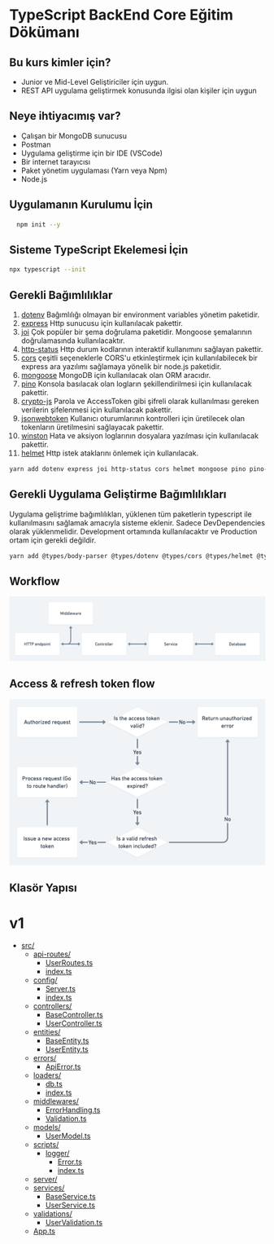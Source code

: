 # TypeScript BackEnd Core Eğitim Dökümanı

## Bu kurs kimler için?

- Junior ve Mid-Level Geliştiriciler için uygun.
- REST API uygulama geliştirmek konusunda ilgisi olan kişiler için uygun

## Neye ihtiyacımış var?

- Çalışan bir MongoDB sunucusu
- Postman
- Uygulama geliştirme için bir IDE (VSCode)
- Bir internet tarayıcısı
- Paket yönetim uygulaması (Yarn veya Npm)
- Node.js

## Uygulamanın Kurulumu İçin

```bash
  npm init --y
```

## Sisteme TypeScript Ekelemesi İçin

```bash
npx typescript --init
```

## Gerekli Bağımlılıklar

1. [dotenv](https://www.npmjs.com/package/dotenv) Bağımlılığı olmayan bir environment variables yönetim paketidir.
2. [express](http://www.npmjs.org/package/express) Http sunucusu için kullanılacak pakettir.
3. [joi](http://www.npmjs.org/package/joi) Çok popüler bir şema doğrulama paketidir. Mongoose şemalarının doğrulamasında kullanılacaktır.
4. [http-status](http://www.npmjs.org/package/http-status) Http durum kodlarının interaktif kullanımını sağlayan pakettir.
5. [cors](http://www.npmjs.org/package/cors)
   çeşitli seçeneklerle CORS'u etkinleştirmek için kullanılabilecek bir express ara yazılımı sağlamaya yönelik bir node.js paketidir.
6. [mongoose](http://www.npmjs.org/package/mongoose) MongoDB için kullanılacak olan ORM aracıdır.
7. [pino](http://www.npmjs.org/package/pino) Konsola basılacak olan logların şekillendirilmesi için kullanılacak pakettir.
8. [crypto-js](http://www.npmjs.org/package/crypto-js) Parola ve AccessToken gibi şifreli olarak kullanılması gereken verilerin şifelenmesi için kullanılacak pakettir.
9. [jsonwebtoken](http://www.npmjs.org/package/jsonwebtoken) Kullanıcı oturumlarının kontrolleri için üretilecek olan tokenların üretilmesini sağlayacak pakettir.
10. [winston](http://www.npmjs.org/package/winston) Hata ve aksiyon loglarının dosyalara yazılması için kullanılacak pakettir.
11. [helmet](http://www.npmjs.org/package/helmet) Http istek ataklarını önlemek için kullanılacak.

```bash
yarn add dotenv express joi http-status cors helmet mongoose pino pino-pretty dayjs crypto-js jsonwebtoken winston
```

## Gerekli Uygulama Geliştirme Bağımlılıkları

Uygulama geliştrime bağımlılıkları, yüklenen tüm paketlerin typescript ile kullanılmasını sağlamak amacıyla sisteme eklenir. Sadece DevDependencies olarak yüklenmelidir. Development ortamında kullanılacaktır ve Production ortam için gerekli değildir.

```bash
yarn add @types/body-parser @types/dotenv @types/cors @types/helmet @types/express @types/node @types/pino @types/mongoose @types/crypto-js @types/jsonwebtoken @types/http-status @types/joi ts-node typescript nodemon -D
```

## Workflow

![](./diagrams/data-flow.png)

## Access & refresh token flow

![](./diagrams/refresh-token-flow.png)

## Klasör Yapısı

# v1

- [src/](./v1/src)
  - [api-routes/](./v1/src/api-routes)
    - [UserRoutes.ts](./v1/src/api-routes/UserRoutes.ts)
    - [index.ts](./v1/src/api-routes/index.ts)
  - [config/](./v1/src/config)
    - [Server.ts](./v1/src/config/Server.ts)
    - [index.ts](./v1/src/config/index.ts)
  - [controllers/](./v1/src/controllers)
    - [BaseController.ts](./v1/src/controllers/BaseController.ts)
    - [UserController.ts](./v1/src/controllers/UserController.ts)
  - [entities/](./v1/src/entities)
    - [BaseEntity.ts](./v1/src/entities/BaseEntity.ts)
    - [UserEntity.ts](./v1/src/entities/UserEntity.ts)
  - [errors/](./v1/src/errors)
    - [ApiError.ts](./v1/src/errors/ApiError.ts)
  - [loaders/](./v1/src/loaders)
    - [db.ts](./v1/src/loaders/db.ts)
    - [index.ts](./v1/src/loaders/index.ts)
  - [middlewares/](./v1/src/middlewares)
    - [ErrorHandling.ts](./v1/src/middlewares/ErrorHandling.ts)
    - [Validation.ts](./v1/src/middlewares/Validation.ts)
  - [models/](./v1/src/models)
    - [UserModel.ts](./v1/src/models/UserModel.ts)
  - [scripts/](./v1/src/scripts)
    - [logger/](./v1/src/scripts/logger)
      - [Error.ts](./v1/src/scripts/logger/Error.ts)
      - [index.ts](./v1/src/scripts/logger/index.ts)
  - [server/](./v1/src/server)
  - [services/](./v1/src/services)
    - [BaseService.ts](./v1/src/services/BaseService.ts)
    - [UserService.ts](./v1/src/services/UserService.ts)
  - [validations/](./v1/src/validations)
    - [UserValidation.ts](./v1/src/validations/UserValidation.ts)
  - [App.ts](./v1/src/App.ts)
